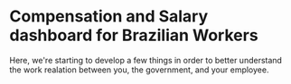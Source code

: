 # Compensation and Salary dashboard for Brazilian Workers

Here, we're starting to develop a few things in order to better understand the work realation between you, the government, and your employee.